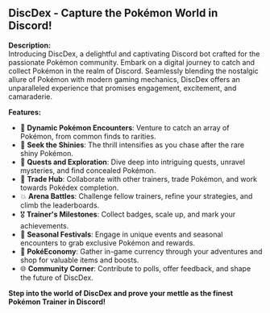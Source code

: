 ## **DiscDex** - Capture the Pokémon World in Discord!

**Description:**  
Introducing DiscDex, a delightful and captivating Discord bot crafted for the passionate Pokémon community. Embark on a digital journey to catch and collect Pokémon in the realm of Discord. Seamlessly blending the nostalgic allure of Pokémon with modern gaming mechanics, DiscDex offers an unparalleled experience that promises engagement, excitement, and camaraderie.

**Features:**  
- 🎣 **Dynamic Pokémon Encounters**: Venture to catch an array of Pokémon, from common finds to rarities.
- 🌠 **Seek the Shinies**: The thrill intensifies as you chase after the rare shiny Pokémon.
- 🧩 **Quests and Exploration**: Dive deep into intriguing quests, unravel mysteries, and find concealed Pokémon.
- 🔄 **Trade Hub**: Collaborate with other trainers, trade Pokémon, and work towards Pokédex completion.
- 💥 **Arena Battles**: Challenge fellow trainers, refine your strategies, and climb the leaderboards.
- 🎖 **Trainer's Milestones**: Collect badges, scale up, and mark your achievements.
- 🎉 **Seasonal Festivals**: Engage in unique events and seasonal encounters to grab exclusive Pokémon and rewards.
- 💸 **PokéEconomy**: Gather in-game currency through your adventures and shop for valuable items and boosts.
- 🌐 **Community Corner**: Contribute to polls, offer feedback, and shape the future of DiscDex.

**Step into the world of DiscDex and prove your mettle as the finest Pokémon Trainer in Discord!**
